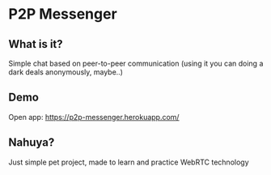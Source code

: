 # P2P Messenger

## What is it?
  Simple chat based on peer-to-peer communication (using it you can doing a dark deals anonymously, maybe..)

## Demo
  Open app: https://p2p-messenger.herokuapp.com/

## Nahuya?
  Just simple pet project, made to learn and practice WebRTC technology
